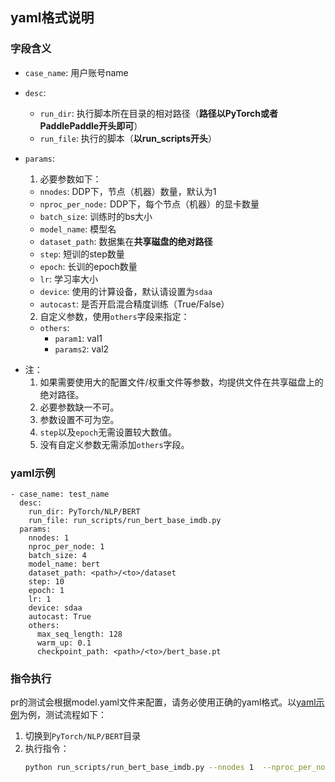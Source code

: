 ## yaml格式说明

### 字段含义

- `case_name`: 用户账号name
- `desc`:
    - `run_dir`: 执行脚本所在目录的相对路径（**路径以PyTorch或者PaddlePaddle开头即可**）
    - `run_file`: 执行的脚本（**以run_scripts开头**）
- `params`:
    1. 必要参数如下：
    - `nnodes`: DDP下，节点（机器）数量，默认为1
    - `nproc_per_node:` DDP下，每个节点（机器）的显卡数量
    - `batch_size`: 训练时的bs大小
    - `model_name`: 模型名
    - `dataset_path`: 数据集在**共享磁盘的绝对路径**
    - `step`: 短训的step数量
    - `epoch`: 长训的epoch数量
    - `lr`: 学习率大小
    - `device`: 使用的计算设备，默认请设置为`sdaa`
    - `autocast`: 是否开启混合精度训练（True/False）

    2. 自定义参数，使用`others`字段来指定：
    - `others`:
      - `param1`: val1
      - `params2`: val2
* 注：
    1. 如果需要使用大的配置文件/权重文件等参数，均提供文件在共享磁盘上的绝对路径。
    2. 必要参数缺一不可。
    3. 参数设置不可为空。
    4. `step`以及`epoch`无需设置较大数值。
    5. 没有自定义参数无需添加`others`字段。

### yaml示例
```
- case_name: test_name
  desc:
    run_dir: PyTorch/NLP/BERT
    run_file: run_scripts/run_bert_base_imdb.py
  params:
    nnodes: 1
    nproc_per_node: 1
    batch_size: 4
    model_name: bert
    dataset_path: <path>/<to>/dataset
    step: 10
    epoch: 1
    lr: 1
    device: sdaa
    autocast: True
    others:
      max_seq_length: 128
      warm_up: 0.1
      checkpoint_path: <path>/<to>/bert_base.pt
```


### 指令执行
pr的测试会根据model.yaml文件来配置，请务必使用正确的yaml格式。以[yaml示例](#yaml示例)为例，测试流程如下：
1. 切换到`PyTorch/NLP/BERT`目录
2. 执行指令：
    ```sh
    python run_scripts/run_bert_base_imdb.py --nnodes 1  --nproc_per_node 1 --batch_size 4 --model_name bert --dataset_path <path>/<to>/dataset --step 10 --epoch 1 --lr 1 --device sdaa --max_seq_length 128 --warm_up 0.1 --checkpoint_path <path>/<to>/bert_base.pt
    ```
